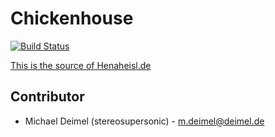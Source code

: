 Chickenhouse
===========
[![Build Status](https://travis-ci.org/stereosupersonic/chickenhouse.png?branch=master)](https://travis-ci.org/stereosupersonic/chickenhouse)

[This is the source of Henaheisl.de](http://www.heneheisl.de)


Contributor
------------

* Michael Deimel (stereosupersonic) - [m.deimel@deimel.de](mailto:m.deimel@deimel.de)
